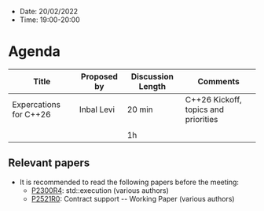 * Date: 20/02/2022
* Time: 19:00-20:00

# Agenda

| Title           | Proposed by | Discussion Length | Comments  |
|-----------------|-----------------|-------------|-------------|
| Expercations for C++26 | Inbal Levi  | 20 min     |  C++26 Kickoff, topics and priorities |
|                      |             |            |             |
|                      |             | 1h         |             |

## Relevant papers

* It is recommended to read the following papers before the meeting:
  * [P2300R4](http://www.open-std.org/jtc1/sc22/wg21/docs/papers/2022/p2300r4.html):	std::execution (various authors)
  * [P2521R0](https://wg21.link/p2521): Contract support -- Working Paper (various authors)
